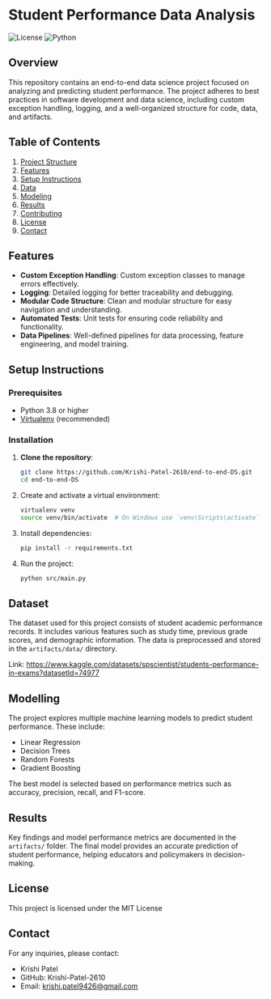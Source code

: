 # Student Performance Data Analysis

![License](https://img.shields.io/badge/License-MIT-green)
![Python](https://img.shields.io/badge/Python-3.8%2B-blue)

## Overview

This repository contains an end-to-end data science project focused on analyzing and predicting student performance. The project adheres to best practices in software development and data science, including custom exception handling, logging, and a well-organized structure for code, data, and artifacts.

## Table of Contents

1. [Project Structure](#project-structure)
2. [Features](#features)
3. [Setup Instructions](#setup-instructions)
4. [Data](#data)
5. [Modeling](#modeling)
6. [Results](#results)
7. [Contributing](#contributing)
8. [License](#license)
9. [Contact](#contact)

## Features

- **Custom Exception Handling**: Custom exception classes to manage errors effectively.
- **Logging**: Detailed logging for better traceability and debugging.
- **Modular Code Structure**: Clean and modular structure for easy navigation and understanding.
- **Automated Tests**: Unit tests for ensuring code reliability and functionality.
- **Data Pipelines**: Well-defined pipelines for data processing, feature engineering, and model training.

## Setup Instructions

### Prerequisites

- Python 3.8 or higher
- [Virtualenv](https://pypi.org/project/virtualenv/) (recommended)

### Installation

1. **Clone the repository**:
   ```bash
   git clone https://github.com/Krishi-Patel-2610/end-to-end-DS.git
   cd end-to-end-DS

2. Create and activate a virtual environment:

    ```bash
    virtualenv venv
    source venv/bin/activate  # On Windows use `venv\Scripts\activate`

3. Install dependencies:

    ```bash
    pip install -r requirements.txt

4. Run the project:
    ```bash
    python src/main.py

## Dataset
The dataset used for this project consists of student academic performance records. It includes various features such as study time, previous grade scores, and demographic information. The data is preprocessed and stored in the `artifacts/data/` directory.

Link: https://www.kaggle.com/datasets/spscientist/students-performance-in-exams?datasetId=74977

## Modelling
The project explores multiple machine learning models to predict student performance. These include:

- Linear Regression
- Decision Trees
- Random Forests
- Gradient Boosting

The best model is selected based on performance metrics such as accuracy, precision, recall, and F1-score.

## Results
Key findings and model performance metrics are documented in the `artifacts/` folder. The final model provides an accurate prediction of student performance, helping educators and policymakers in decision-making.

## License
This project is licensed under the MIT License

## Contact
For any inquiries, please contact:
- Krishi Patel
- GitHub: Krishi-Patel-2610
- Email: krishi.patel9426@gmail.com